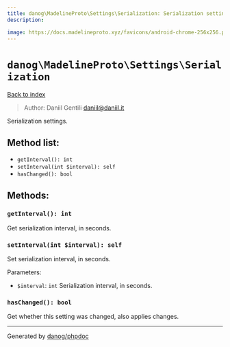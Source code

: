 ```yaml
---
title: danog\MadelineProto\Settings\Serialization: Serialization settings.
description: 

image: https://docs.madelineproto.xyz/favicons/android-chrome-256x256.png
---
```

# `danog\MadelineProto\Settings\Serialization`
[Back to index](../../../index.md)

> Author: Daniil Gentili <daniil@daniil.it>  
  

Serialization settings.  




## Method list:
* `getInterval(): int`
* `setInterval(int $interval): self`
* `hasChanged(): bool`

## Methods:
### `getInterval(): int`

Get serialization interval, in seconds.



### `setInterval(int $interval): self`

Set serialization interval, in seconds.


Parameters:
* `$interval`: `int` Serialization interval, in seconds.  



### `hasChanged(): bool`

Get whether this setting was changed, also applies changes.



---
Generated by [danog/phpdoc](https://phpdoc.daniil.it)
